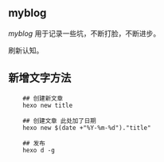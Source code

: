 
## myblog

*myblog* 用于记录一些坑，不断打脸，不断进步。

刷新认知。

## 新增文字方法

```shell
    ## 创建新文章
    hexo new title
    
    ## 创建文章 此处加了日期
    hexo new $(date +"%Y-%m-%d")."title"
    
    ## 发布
    hexo d -g
    
```
